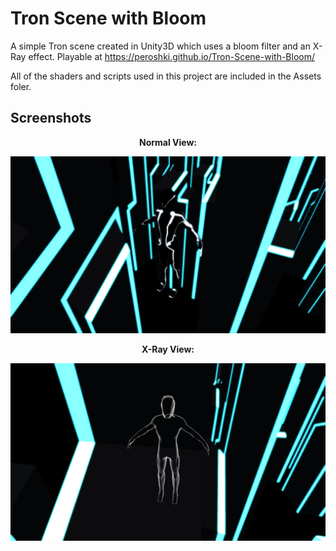 # Tron Scene with Bloom

A simple Tron scene created in Unity3D which uses a bloom filter and an X-Ray effect. Playable at https://peroshki.github.io/Tron-Scene-with-Bloom/

All of the shaders and scripts used in this project are included in the Assets foler.

## Screenshots

<p align="center">
  <strong>Normal View:</strong>
</p>

![Normal View](Screenshots/normal.png)

<p align="center">
  <strong>X-Ray View:</strong>
</p>

![X-Ray](Screenshots/xray.png)
